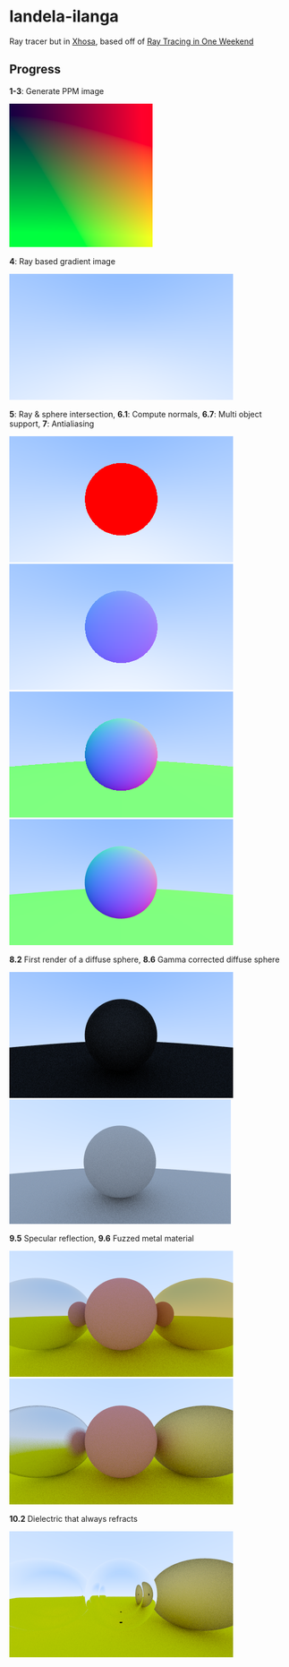 # landela-ilanga

Ray tracer but in [Xhosa](https://translate.google.com/?sl=xh&tl=en&text=landela%20ilanga&op=translate), based off of [Ray Tracing in One Weekend](https://raytracing.github.io/books/RayTracingInOneWeekend.html)

## Progress

**1-3**: Generate PPM image

![1-3: Basic PPM image](./images/ppmimage.png)

**4**: Ray based gradient image

![4 Ray based gradient](./images/ray_image.png)

**5**: Ray & sphere intersection, **6.1**: Compute normals, **6.7**: Multi object support, **7**: Antialiasing

![5 Ray sphere intersection](./images/ray_sphere_image.png)
![6.1 Sphere normals](./images/sphere_normals.png)
![6.7 Sphere normals with ground](./images/sphere_with_ground.png)
![7 Antialiasing](./images/antialiasing.png)

**8.2** First render of a diffuse sphere, **8.6** Gamma corrected diffuse sphere

![8.2 First render of a diffues sphere](./images/first_render_diffuse_sphere.png)
![8.6 Gamma corrected diffuse sphere](./images/gamma_corrected_diffuse_sphere.png)

**9.5** Specular reflection, **9.6** Fuzzed metal material

![9.5 Specular reflection](./images/shiny_metal.png)
![9.6 Fuzzed metal](./images/fuzzed_metal.png)

**10.2** Dielectric that always refracts

![10.2 Glass sphere that always refracts](images/glass_that_always_refracts.png)


